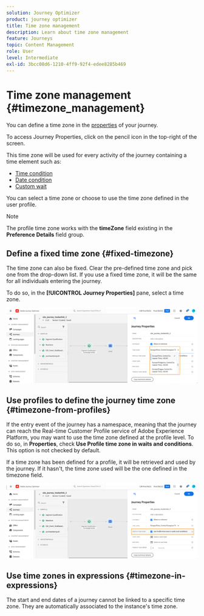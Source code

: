```yaml
---
solution: Journey Optimizer
product: journey optimizer
title: Time zone management
description: Learn about time zone management
feature: Journeys
topic: Content Management
role: User
level: Intermediate
exl-id: 3bcc08d6-1210-4ff9-92f4-edee8285b469
---
```

# Time zone management {#timezone_management}

You can define a time zone in the [properties](../building-journeys/journey-gs.md#change-properties) of your journey.

To access Journey Properties, click on the pencil icon in the top-right of the screen.

This time zone will be used for every activity of the journey containing a time element such as:

* [Time condition](../building-journeys/condition-activity.md#time_condition)
* [Date condition](../building-journeys/condition-activity.md#date_condition)
* [Custom wait](../building-journeys/wait-activity.md#custom)

<!--
* [Fixed date wait](../building-journeys/wait-activity.md#fixed_date)
-->

You can select a time zone or choose to use the time zone defined in the user profile.

>[!NOTE]
>
>The profile time zone works with the **timeZone** field existing in the **Preference Details** field group.

## Define a fixed time zone {#fixed-timezone}

The time zone can also be fixed. Clear the pre-defined time zone and pick one from the drop-down list. If you use a fixed time zone, it will be the same for all individuals entering the journey.

To do so, in the **[!UICONTROL Journey Properties]** pane, select a time zone. 

![](assets/journey72.png)

## Use profiles to define the journey time zone {#timezone-from-profiles}

If the entry event of the journey has a namespace, meaning that the journey can reach the Real-time Customer Profile service of Adobe Experience Platform, you may want to use the time zone defined at the profile level. To do so, in **Properties**, check **Use Profile time zone in waits and conditions**. This option is not checked by default.

If a time zone has been defined for a profile, it will be retrieved and used by the journey. If it hasn't, the time zone used will be the one defined in the timezone field.

![](assets/journey73.png)

## Use time zones in expressions {#timezone-in-expressions}

The start and end dates of a journey cannot be linked to a specific time zone. They are automatically associated to the instance's time zone.
